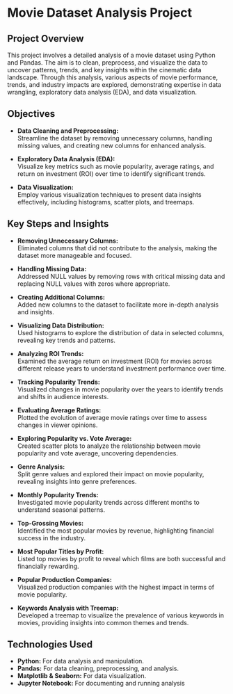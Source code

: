 # Movie Dataset Analysis Project

## Project Overview

This project involves a detailed analysis of a movie dataset using Python and Pandas. The aim is to clean, preprocess, and visualize the data to uncover patterns, trends, and key insights within the cinematic data landscape. Through this analysis, various aspects of movie performance, trends, and industry impacts are explored, demonstrating expertise in data wrangling, exploratory data analysis (EDA), and data visualization.

## Objectives

- **Data Cleaning and Preprocessing:**  
  Streamline the dataset by removing unnecessary columns, handling missing values, and creating new columns for enhanced analysis.

- **Exploratory Data Analysis (EDA):**  
  Visualize key metrics such as movie popularity, average ratings, and return on investment (ROI) over time to identify significant trends.

- **Data Visualization:**  
  Employ various visualization techniques to present data insights effectively, including histograms, scatter plots, and treemaps.

## Key Steps and Insights

- **Removing Unnecessary Columns:**  
  Eliminated columns that did not contribute to the analysis, making the dataset more manageable and focused.

- **Handling Missing Data:**  
  Addressed NULL values by removing rows with critical missing data and replacing NULL values with zeros where appropriate.

- **Creating Additional Columns:**  
  Added new columns to the dataset to facilitate more in-depth analysis and insights.

- **Visualizing Data Distribution:**  
  Used histograms to explore the distribution of data in selected columns, revealing key trends and patterns.

- **Analyzing ROI Trends:**  
  Examined the average return on investment (ROI) for movies across different release years to understand investment performance over time.

- **Tracking Popularity Trends:**  
  Visualized changes in movie popularity over the years to identify trends and shifts in audience interests.

- **Evaluating Average Ratings:**  
  Plotted the evolution of average movie ratings over time to assess changes in viewer opinions.

- **Exploring Popularity vs. Vote Average:**  
  Created scatter plots to analyze the relationship between movie popularity and vote average, uncovering dependencies.

- **Genre Analysis:**  
  Split genre values and explored their impact on movie popularity, revealing insights into genre preferences.

- **Monthly Popularity Trends:**  
  Investigated movie popularity trends across different months to understand seasonal patterns.

- **Top-Grossing Movies:**  
  Identified the most popular movies by revenue, highlighting financial success in the industry.

- **Most Popular Titles by Profit:**  
  Listed top movies by profit to reveal which films are both successful and financially rewarding.

- **Popular Production Companies:**  
  Visualized production companies with the highest impact in terms of movie popularity.

- **Keywords Analysis with Treemap:**  
  Developed a treemap to visualize the prevalence of various keywords in movies, providing insights into common themes and trends.

## Technologies Used

- **Python:** For data analysis and manipulation.
- **Pandas:** For data cleaning, preprocessing, and analysis.
- **Matplotlib & Seaborn:** For data visualization.
- **Jupyter Notebook:** For documenting and running analysis 

